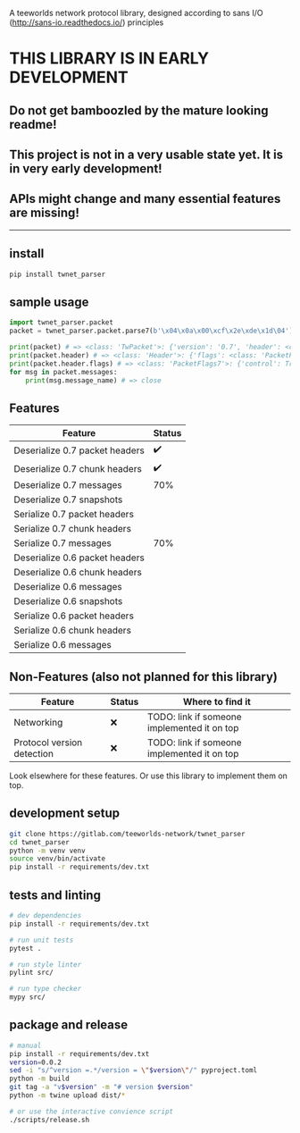 A teeworlds network protocol library, designed according to sans I/O (http://sans-io.readthedocs.io/) principles

# THIS LIBRARY IS IN EARLY DEVELOPMENT

## Do not get bamboozled by the mature looking readme!
## This project is not in a very usable state yet. It is in very early development!
## APIs might change and many essential features are missing!

---

## install

```bash
pip install twnet_parser
```

## sample usage

```python
import twnet_parser.packet
packet = twnet_parser.packet.parse7(b'\x04\x0a\x00\xcf\x2e\xde\x1d\04') # 0.7 close

print(packet) # => <class: 'TwPacket'>: {'version': '0.7', 'header': <class: 'Header'>, 'messages': [<class: 'CtrlMessage'>]}
print(packet.header) # => <class: 'Header'>: {'flags': <class: 'PacketFlags7, 'size': 0, 'ack': 10, 'token': b'\xcf.\xde\x1d', 'num_chunks': 0}
print(packet.header.flags) # => <class: 'PacketFlags7'>: {'control': True, 'resend': False, 'compression': False, 'connless': False}
for msg in packet.messages:
    print(msg.message_name) # => close
```

## Features

| Feature                        | Status             |
| ------------------------------ | ------------------ |
| Deserialize 0.7 packet headers | :heavy_check_mark: |
| Deserialize 0.7 chunk headers  | :heavy_check_mark: |
| Deserialize 0.7 messages       | 70%                |
| Deserialize 0.7 snapshots      |                    |
| Serialize 0.7 packet headers   |                    |
| Serialize 0.7 chunk headers    |                    |
| Serialize 0.7 messages         | 70%                |
| Deserialize 0.6 packet headers |                    |
| Deserialize 0.6 chunk headers  |                    |
| Deserialize 0.6 messages       |                    |
| Deserialize 0.6 snapshots      |                    |
| Serialize 0.6 packet headers   |                    |
| Serialize 0.6 chunk headers    |                    |
| Serialize 0.6 messages         |                    |

## Non-Features (also not planned for this library)

| Feature                        | Status  | Where to find it                            |
| ------------------------------ | ------- | ------------------------------------------- |
| Networking                     | :x:     | TODO: link if someone implemented it on top |
| Protocol version detection     | :x:     | TODO: link if someone implemented it on top |

Look elsewhere for these features. Or use this library to implement them on top.

## development setup

```bash
git clone https://gitlab.com/teeworlds-network/twnet_parser
cd twnet_parser
python -m venv venv
source venv/bin/activate
pip install -r requirements/dev.txt
```

## tests and linting

```bash
# dev dependencies
pip install -r requirements/dev.txt

# run unit tests
pytest .

# run style linter
pylint src/

# run type checker
mypy src/
```

## package and release

```bash
# manual
pip install -r requirements/dev.txt
version=0.0.2
sed -i "s/^version =.*/version = \"$version\"/" pyproject.toml
python -m build
git tag -a "v$version" -m "# version $version"
python -m twine upload dist/*

# or use the interactive convience script
./scripts/release.sh
```
